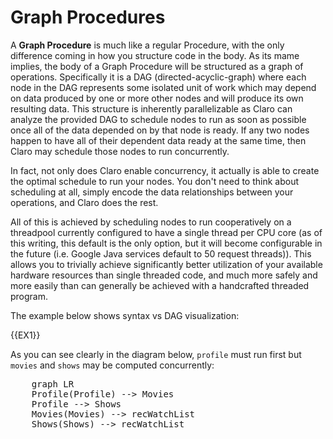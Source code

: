 # Graph Procedures

A __Graph Procedure__ is much like a regular Procedure, with the only difference coming in how you structure code in
the body. As its mame implies, the body of a Graph Procedure will be structured as a graph of operations. Specifically
it is a DAG (directed-acyclic-graph) where each node in the DAG represents some isolated unit of work which may depend
on data produced by one or more other nodes and will produce its own resulting data. This structure is inherently
parallelizable as Claro can analyze the provided DAG to schedule nodes to run as soon as possible once all of the data
depended on by that node is ready. If any two nodes happen to have all of their dependent data ready at the same time,
then Claro may schedule those nodes to run concurrently.

In fact, not only does Claro enable concurrency, it actually is able to create the optimal schedule to run your nodes.
You don't need to think about scheduling at all, simply encode the data relationships between your operations, and Claro
does the rest.

All of this is achieved by scheduling nodes to run cooperatively on a threadpool currently configured to have a single
thread per CPU core (as of this writing, this default is the only option, but it will become configurable in the
future (i.e. Google Java services default to 50 request threads)). This allows you to trivially achieve significantly
better utilization of your available hardware resources than single threaded code, and much more safely and more easily
than can generally be achieved with a handcrafted threaded program.

The example below shows syntax vs DAG visualization:

{{EX1}}

As you can see clearly in the diagram below, `profile` must run first but `movies` and `shows` may be computed
concurrently:

<pre class="mermaid">
    graph LR
    Profile(Profile) --> Movies
    Profile --> Shows
    Movies(Movies) --> recWatchList
    Shows(Shows) --> recWatchList
</pre>
